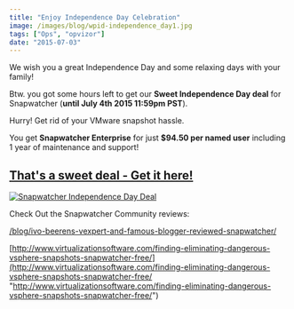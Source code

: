 ```yaml
---
title: "Enjoy Independence Day Celebration"
image: /images/blog/wpid-independence_day1.jpg
tags: ["Ops", "opvizor"]
date: "2015-07-03"
---
```


We wish you a great Independence Day and some relaxing days with your family! 

Btw. you got some hours left to get our **Sweet Independence Day deal** for Snapwatcher (**until July 4th 2015 11:59pm PST**). 

Hurry! Get rid of your VMware snapshot hassle.

You get **Snapwatcher Enterprise** for just **$94.50 per named user** including 1 year of maintenance and support!

## [That's a sweet deal - Get it here!](http://try.opvizor.com/independenceday/ "That's a sweet deal - Get it here!")

[![Snapwatcher Independence Day Deal](/images/blog/wpid-independence_day1.jpg)](http://try.opvizor.com/independenceday/)

Check Out the Snapwatcher Community reviews:

[/blog/ivo-beerens-vexpert-and-famous-blogger-reviewed-snapwatcher/](/blog/ivo-beerens-vexpert-and-famous-blogger-reviewed-snapwatcher/ "https://www.opvizor.com/blog/ivo-beerens-vexpert-and-famous-blogger-reviewed-snapwatcher/")

[http://www.virtualizationsoftware.com/finding-eliminating-dangerous-vsphere-snapshots-snapwatcher-free/](http://www.virtualizationsoftware.com/finding-eliminating-dangerous-vsphere-snapshots-snapwatcher-free/ "http://www.virtualizationsoftware.com/finding-eliminating-dangerous-vsphere-snapshots-snapwatcher-free/")
